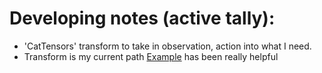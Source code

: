 # Developing notes (active tally):

* 'CatTensors' transform to take in observation, action into what I need.
* Transform is my current path [Example](https://pytorch.org/rl/stable/tutorials/pendulum.html#pendulum-tuto) has been really helpful